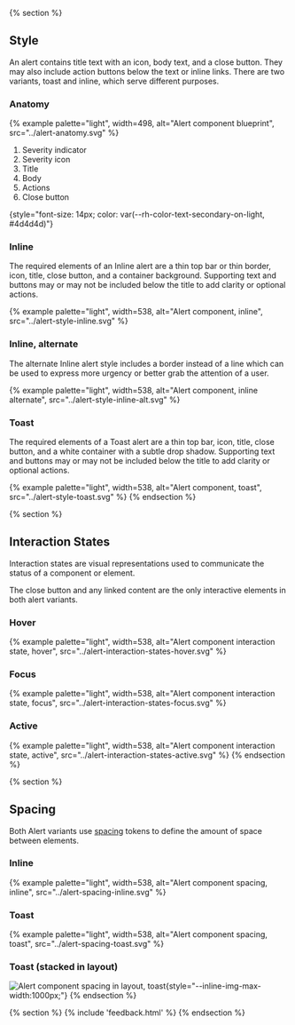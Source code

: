 {% section %}
## Style

An alert contains title text with an icon, body text, and a close button. They may also include action buttons below the text or inline links. There are two variants, toast and inline, which serve different purposes.

### Anatomy

{% example palette="light",
           width=498,
           alt="Alert component blueprint",
           src="../alert-anatomy.svg" %}

<ol>
    <li>Severity indicator</li>
    <li>Severity icon</li>
    <li>Title</li>
    <li>Body</li>
    <li>Actions</li>
    <li>Close button</li>
</ol>{style="font-size: 14px; color: var(--rh-color-text-secondary-on-light, #4d4d4d)"}

### Inline

The required elements of an Inline alert are a thin top bar or thin border, icon, title, close button, and a container background. Supporting text and buttons may or may not be included below the title to add clarity or optional actions.

{% example palette="light",
           width=538,
           alt="Alert component, inline",
           src="../alert-style-inline.svg" %}

### Inline, alternate

The alternate Inline alert style includes a border instead of a line which can be used to express more urgency or better grab the attention of a user.

{% example palette="light",
           width=538,
           alt="Alert component, inline alternate",
           src="../alert-style-inline-alt.svg" %}

### Toast

The required elements of a Toast alert are a thin top bar, icon, title, close button, and a white container with a subtle drop shadow. Supporting text and buttons may or may not be included below the title to add clarity or optional actions.

{% example palette="light",
           width=538,
           alt="Alert component, toast",
           src="../alert-style-toast.svg" %}
{% endsection %}

{% section %}
## Interaction States

Interaction states are visual representations used to communicate the status of a component or element.

The close button and any linked content are the only interactive elements in both alert variants.

### Hover

{% example palette="light",
           width=538,
           alt="Alert component interaction state, hover",
           src="../alert-interaction-states-hover.svg" %}

### Focus

{% example palette="light",
           width=538,
           alt="Alert component interaction state, focus",
           src="../alert-interaction-states-focus.svg" %}

### Active

{% example palette="light",
           width=538,
           alt="Alert component interaction state, active",
           src="../alert-interaction-states-active.svg" %}
{% endsection %}

{% section %}
## Spacing

Both Alert variants use [spacing](/foundations/spacing/) tokens to define the amount of space between elements.

### Inline

{% example palette="light",
           width=538,
           alt="Alert component spacing, inline",
           src="../alert-spacing-inline.svg" %}

### Toast

{% example palette="light",
           width=538,
           alt="Alert component spacing, toast",
           src="../alert-spacing-toast.svg" %}

### Toast (stacked in layout)
![Alert component spacing in layout, toast](../alert-spacing-toast-layout.svg){style="--inline-img-max-width:1000px;"}
{% endsection %}

{% section %}
{% include 'feedback.html' %}
{% endsection %}